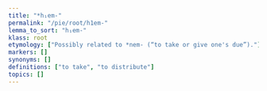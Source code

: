 ```yaml
---
title: "*h₁em-"
permalink: "/pie/root/h1em-"
lemma_to_sort: "h₁em-"
klass: root
etymology: ["Possibly related to *nem- (“to take or give one's due”)."]
markers: []
synonyms: []
definitions: ["to take", "to distribute"]
topics: []
---
```

